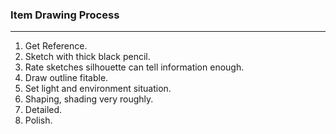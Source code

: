 ### Item Drawing Process
---
1. Get Reference.
2. Sketch with thick black pencil.
3. Rate sketches silhouette can tell information enough.
4. Draw outline fitable.
5. Set light and environment situation.
6. Shaping, shading very roughly.
7. Detailed.
8. Polish.